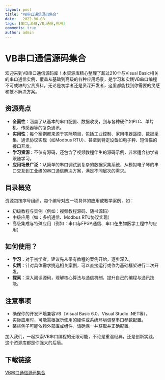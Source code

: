 ```yaml
---
layout: post
title: "VB串口通信源码集合"
date:   2022-06-08
tags: [串口,源码,VB,通信,应用]
comments: true
author: admin
---
```

# VB串口通信源码集合

欢迎来到VB串口通信源码库！本资源库精心整理了超过210个与Visual Basic相关的串口通信实例，覆盖从基础到高级的各种应用场景，是学习和实践VB串口编程不可或缺的宝贵资料。无论是初学者还是资深开发者，这里都能找到你需要的灵感和技术解决方案。

## 资源亮点

- **全面性**：涵盖了从基本的串口配置、数据收发，到与各种硬件如PLC、单片机、传感器等的复杂通讯。
- **实用性**：每个案例都来源于实际项目，包括工业控制、家用电器遥控、数据采集、通讯协议实现（如Modbus RTU）、甚至到特定设备如电子秤、短信猫的接口开发。
- **学习资源**：不仅有源码，还包含了视频教程伴生的源码示例，非常适合初学者跟随学习。
- **应用场景广泛**：从简单的串口调试到复杂的数据采集系统，从模拟电子琴的串口交互到工业级的串口通信解决方案，满足不同层次的需求。

## 目录概览

资源包按序号组织，每个编号对应一项具体的应用或教学案例，如：
- 初级教程与实例（例如：视频教程源码、随书源码）
- 中级应用（如：多机通信、Modbus RTU协议实现）
- 高级集成与特殊应用（例如：串口与FPGA通信、串口在生物医学工程中的应用）

## 如何使用？

- **学习**：对于初学者，建议先从带有教程的案例开始，逐步深入。
- **实践**：针对具体需求挑选相关案例，可以直接运行或作为基础框架进行二次开发。
- **探索**：深入阅读源码，理解核心算法与通信机制，提升自己的编程与通讯技能。

## 注意事项

- 确保你的开发环境兼容VB（Visual Basic 6.0、Visual Studio .NET等）。
- 实际应用时，可能需根据所使用的硬件或系统环境调整串口参数配置。
- 某些例子可能依赖外部库或组件，请确保一并获取并正确配置。

加入我们，一起探索VB串口编程的无限可能，不论是重温经典，还是创新实践，这个资源库都是你强大的后盾。

## 下载链接

[VB串口通信源码集合](https://pan.quark.cn/s/31f0c5aaac5c)